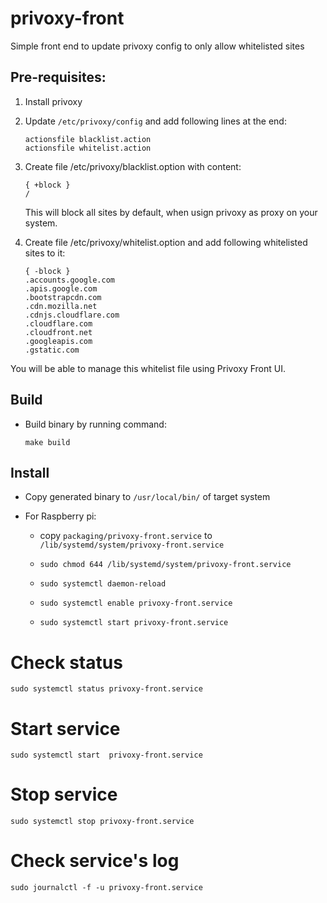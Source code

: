 # privoxy-front
Simple front end to update privoxy config to only allow whitelisted sites

## Pre-requisites:
1. Install privoxy
2. Update `/etc/privoxy/config` and add following lines at the end:

    ```
    actionsfile blacklist.action
    actionsfile whitelist.action
    ```
3. Create file /etc/privoxy/blacklist.option with content:
    ```
    { +block }
    /
    ```
    This will block all sites by default, when usign privoxy as proxy on your system.

4. Create file /etc/privoxy/whitelist.option and add following whitelisted sites to it:
    ```
    { -block }
    .accounts.google.com
    .apis.google.com
    .bootstrapcdn.com
    .cdn.mozilla.net
    .cdnjs.cloudflare.com
    .cloudflare.com
    .cloudfront.net
    .googleapis.com
    .gstatic.com
    ```

You will be able to manage this whitelist file using Privoxy Front UI.


## Build
* Build binary by running command:

    `make build`

## Install
* Copy generated binary to `/usr/local/bin/` of target system

* For Raspberry pi: 
  * copy `packaging/privoxy-front.service` to `/lib/systemd/system/privoxy-front.service`

  * `sudo chmod 644 /lib/systemd/system/privoxy-front.service`
  * `sudo systemctl daemon-reload`
  * `sudo systemctl enable privoxy-front.service`
  * `sudo systemctl start privoxy-front.service`


# Check status
`sudo systemctl status privoxy-front.service`

# Start service
`sudo systemctl start  privoxy-front.service`

# Stop service
`sudo systemctl stop privoxy-front.service`

# Check service's log
`sudo journalctl -f -u privoxy-front.service`